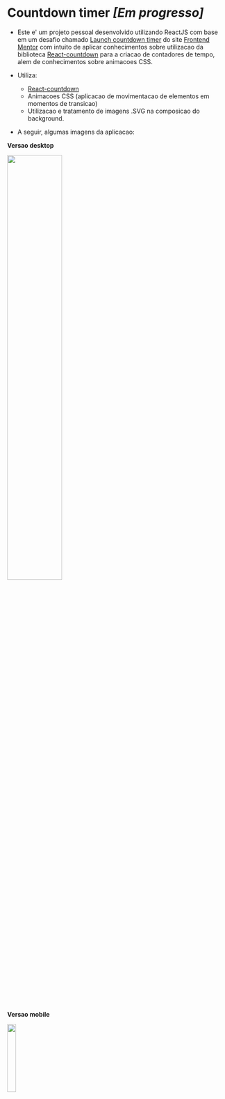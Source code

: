 # Countdown timer <i>[Em progresso]</i>

- Este e' um projeto pessoal desenvolvido utilizando ReactJS com base em um desafio chamado [Launch countdown timer](https://www.frontendmentor.io/challenges/launch-countdown-timer-N0XkGfyz-) do site [Frontend Mentor](https://www.frontendmentor.io) com intuito de aplicar conhecimentos sobre utilizacao da biblioteca [React-countdown](https://www.npmjs.com/package/react-countdown) para a criacao de contadores de tempo, alem de conhecimentos sobre animacoes CSS.

- Utiliza:
  - [React-countdown](https://www.npmjs.com/package/react-countdown)
  - Animacoes CSS (aplicacao de movimentacao de elementos em momentos de transicao)
  - Utilizacao e tratamento de imagens .SVG na composicao do background.
 
- A seguir, algumas imagens da aplicacao: 

<b>Versao desktop </b>

<img src="https://user-images.githubusercontent.com/7232098/209560206-babc2464-6684-4292-904b-dcd2de5238f4.png" width="50%" />

<b>Versao mobile </b>

<img src="https://user-images.githubusercontent.com/7232098/209560230-3ecbce7e-7b1c-4521-91e2-5e603185d05e.png" width="20%" />
